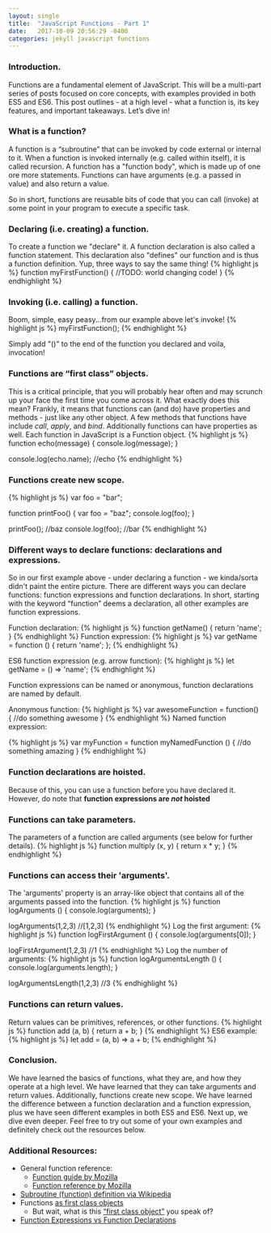 ```yaml
---
layout: single
title:  "JavaScript Functions - Part 1"
date:   2017-10-09 20:56:29 -0400
categories: jekyll javascript functions
---
```


### **Introduction**.
Functions are a fundamental element of JavaScript. This will be a multi-part series of posts focused on core concepts, with examples provided in both ES5 and ES6. This post outlines - at a high level - what a function is, its key features, and important takeaways. Let’s dive in!

### **What is a function?**
A function is a “subroutine” that can be invoked by code external or internal to it.  When a function is invoked internally (e.g. called within itself), it is called recursion. A function has a "function body", which is made up of one ore more statements. Functions can have arguments (e.g. a passed in value) and also return a value.

So in short, functions are reusable bits of code that you can call (invoke) at some point in your program to execute a specific task.

### **Declaring (i.e. creating) a function.**
To create a function we "declare" it.  A function declaration is also called a function statement. This declaration also "defines" our function and is thus a function definition. Yup, three ways to say the same thing!
{% highlight js %}
function myFirstFunction() {
  //TODO: world changing code!
}
{% endhighlight %}

### **Invoking (i.e. calling) a function.**
Boom, simple, easy peasy...from our example above let's invoke!
{% highlight js %}
myFirstFunction();
{% endhighlight %}

Simply add "()" to the end of the function you declared and voila, invocation!

### **Functions are “first class” objects.**
This is a critical principle, that you will probably hear often and may scrunch up your face the first time you come across it. What exactly does this mean? Frankly, it means that functions can (and do) have properties and methods - just like any other object. A few methods that functions have include _call_, _apply_, and _bind_.  Additionally functions can have properties as well. Each function in JavaScript is a Function object.
{% highlight js %}
function echo(message) {
  console.log(message);
}

console.log(echo.name); //echo
{% endhighlight %}

### **Functions create new scope.**
{% highlight js %}
var foo = "bar";

function printFoo() {
  var foo = "baz";
  console.log(foo);
}

printFoo();       //baz
console.log(foo); //bar
{% endhighlight %}

### **Different ways to declare functions: declarations and expressions.**
So in our first example above - under declaring a function - we kinda/sorta didn't paint the entire picture.  There are different ways you can declare functions: function expressions and function declarations. In short, starting with the keyword “function” deems a declaration, all other examples are function expressions.  

Function declaration:
{% highlight js %}
function getName() {
  return 'name';
}
{% endhighlight %}
Function expression:
{% highlight js %}
var getName = function () {
  return 'name';
};
{% endhighlight %}

ES6 function expression (e.g. arrow function):
{% highlight js %}
let getName = () => 'name';
{% endhighlight %}

Function expressions can be named or anonymous, function declarations are named by default.

Anonymous function:
{% highlight js %}
var awesomeFunction = function() {
  //do something awesome
}
{% endhighlight %}
Named function expression:

{% highlight js %}
var myFunction = function myNamedFunction () {
  //do something amazing
}
{% endhighlight %}

### **Function declarations are hoisted.**  
Because of this, you can use a function before you have declared it.  However, do note that **function expressions are _not_ hoisted**

### **Functions can take parameters.**  
The parameters of a function are called arguments (see below for further details).
{% highlight js %}
function multiply (x, y) {
  return x * y;
}
{% endhighlight %}

### **Functions can access their 'arguments'.**
The 'arguments' property is an array-like object that contains all of the arguments passed into the function.
{% highlight js %}
function logArguments () {
  console.log(arguments);
}

logArguments(1,2,3) //[1,2,3]
{% endhighlight %}
Log the first argument:
{% highlight js %}
function logFirstArgument () {
  console.log(arguments[0]);
}

logFirstArgument(1,2,3) //1
{% endhighlight %}
Log the number of arguments:
{% highlight js %}
function logArgumentsLength () {
  console.log(arguments.length);
}

logArgumentsLength(1,2,3) //3
{% endhighlight %}

### **Functions can return values.**
Return values can be primitives, references, or other functions.
{% highlight js %}
function add (a, b) {
  return a + b;
}
{% endhighlight %}
ES6 example:
{% highlight js %}
let add = (a, b) => a + b;
{% endhighlight %}

### **Conclusion.**
We have learned the basics of functions, what they are, and how they operate at a high level. We have learned that they can take arguments and return values.  Additionally, functions create new scope.  We have learned the difference between a function declaration and a function expression, plus we have seen different examples in both ES5 and ES6. Next up, we dive even deeper. Feel free to try out some of your own examples and definitely check out the resources below.

### **Additional Resources**:
- General function reference:
  - [Function guide by Mozilla](https://developer.mozilla.org/en-US/docs/Web/JavaScript/Guide/Functions)
  - [Function reference by Mozilla](https://developer.mozilla.org/en-US/docs/Web/JavaScript/Reference/Functions)
- [Subroutine (function) definition via Wikipedia](https://en.wikipedia.org/wiki/Subroutine)
- Functions [as first class objects](https://appendto.com/2016/10/javascript-functions-as-first-class-objects/)
  - But wait, what is this [“first class object”](https://stackoverflow.com/questions/705173/what-is-meant-by-first-class-object) you speak of?
- [Function Expressions vs Function Declarations](https://www.sitepoint.com/function-expressions-vs-declarations/)
